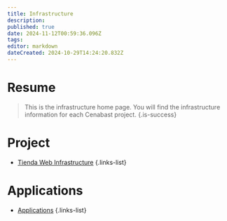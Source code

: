 ```yaml
---
title: Infrastructure
description: 
published: true
date: 2024-11-12T00:59:36.096Z
tags: 
editor: markdown
dateCreated: 2024-10-29T14:24:20.832Z
---
```


# Resume
> This is the infrastructure home page. You will find the infrastructure information for each Cenabast project.
{.is-success}


# Project

- [Tienda Web Infrastructure](tienda-web)
{.links-list}

# Applications

- [Applications](applications)
{.links-list}
